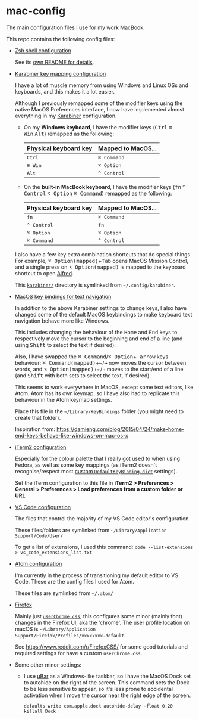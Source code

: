 # mac-config

The main configuration files I use for my work MacBook.

This repo contains the following config files:
* [Zsh shell configuration](zsh/)

  See its [own README for details](zsh/).
* [Karabiner key mapping configuration](karabiner/)

  I have a lot of muscle memory from using Windows and Linux OSs and keyboards, and this makes it a lot easier.
  
  Although I previously remapped some of the modifier keys using the native MacOS Preferences interface, I now have implemented almost everything in my [Karabiner](https://pqrs.org/osx/karabiner/) configuration.

  * On my **Windows keyboard**, I have the modifier keys (<kbd>Ctrl</kbd>&nbsp;<kbd>⊞ Win</kbd>&nbsp;<kbd>Alt</kbd>) remapped as the following:
    
    | Physical keyboard key | Mapped to MacOS... |
    | -----------|------------ |
    | <kbd>Ctrl</kbd> | <kbd>⌘ Command</kbd> |
    | <kbd>⊞ Win</kbd> | <kbd>⌥ Option</kbd> |
    | <kbd>Alt</kbd> | <kbd>^ Control</kbd> |
    
  * On the **built-in MacBook keyboard**, I have the modifier keys (<kbd>fn</kbd>&nbsp;<kbd>^ Control</kbd>&nbsp;<kbd>⌥ Option</kbd>&nbsp;<kbd>⌘ Command</kbd>) remapped as the following:
    
    | Physical keyboard key | Mapped to MacOS... |
    | -----------|------------ |
    | <kbd>fn</kbd> | <kbd>⌘ Command</kbd> |
    | <kbd>^ Control</kbd> | <kbd>fn</kbd> |
    | <kbd>⌥ Option</kbd> | <kbd>⌥ Option</kbd> |
    | <kbd>⌘ Command</kbd> | <kbd>^ Control</kbd> |
    
  I also have a few key extra combination shortcuts that do special things. For example, <kbd>⌥ Option(mapped)</kbd>+<kbd>Tab</kbd> opens MacOS Mission Control, and a single press on <kbd>⌥ Option(mapped)</kbd> is mapped to the keyboard shortcut to open [Alfred](https://www.alfredapp.com/).
  
  This [`karabiner/`](karabiner/) directory is symlinked from `~/.config/karabiner`.
  
* [MacOS key bindings for text navigation](macoskeybindings/DefaultKeyBinding.dict)
  
  In addition to the above Karabiner settings to change keys, I also have changed some of the default MacOS keybindings to make keyboard text navigation behave more like Windows.
  
  This includes changing the behaviour of the <kbd>Home</kbd> and <kbd>End</kbd> keys to respectively move the cursor to the beginning and end of a line (and using <kbd>Shift</kbd> to select the text if desired).
  
  Also, I have swapped the <kbd>⌘ Command</kbd>/<kbd>⌥ Option</kbd>+<kbd> arrow</kbd> keys behaviour: <kbd>⌘ Command(mapped)</kbd>+<kbd>←</kbd>/<kbd>→</kbd>  now moves the cursor between words, and <kbd>⌥ Option(mapped)</kbd>+<kbd>←</kbd>/<kbd>→</kbd> moves to the start/end of a line (and <kbd>Shift</kbd> with both sets to select the text, if desired). 
  
  This seems to work everywhere in MacOS, except some text editors, like Atom. Atom has its own keymap, so I have also had to replicate this behaviour in the Atom keymap settings.

  Place this file in the `~/Library/KeyBindings` folder (you might need to create that folder).
  
  Inspiration from: https://damieng.com/blog/2015/04/24/make-home-end-keys-behave-like-windows-on-mac-os-x
* [iTerm2 configuration](iterm2/)
  
  Especially for the colour palette that I really got used to when using Fedora, as well as some key mappings (as iTerm2 doesn't recognise/respect most [custom `DefaultKeyBinding.dict`](macoskeybindings/DefaultKeyBinding.dict) settings).
  
  Set the iTerm configuration to this file in **iTerm2 > Preferences > General > Preferences > Load preferences from a custom folder or URL**
* [VS Code configuration](vscode/)
  
  The files that control the majority of my VS Code editor's configuration.
  
  These files/folders are symlinked from `~/Library/Application Support/Code/User/`
  
  To get a list of extensions, I used this command: `code --list-extensions > vs_code_extensions_list.txt`

* [Atom configuration](atom/)
  
  I'm currently in the process of transitioning my default editor to VS Code. These are the config files I used for Atom.
  
  These files are symlinked from `~/.atom/`
* [Firefox](firefox/)
  
  Mainly just [`userChrome.css`](firefox/userChrome.css), this configures some minor (mainly font) changes in the Firefox UI, aka the 'chrome'. The user profile location on macOS is `~/Library/Application Support/Firefox/Profiles/xxxxxxxx.default`.
  
  See https://www.reddit.com/r/FirefoxCSS/ for some good tutorials and required settings for have a custom `userChrome.css`. 
* Some other minor settings:
  * I use [uBar](https://brawersoftware.com/products/ubar) as a Windows-like taskbar, so I have the MacOS Dock set to autohide on the right of the screen. This command sets the Dock to be less sensitive to appear, so it's less prone to accidental activation when I move the cursor near the right edge of the screen.
    
    ```shell
    defaults write com.apple.dock autohide-delay -float 0.20
    killall Dock
    ```

